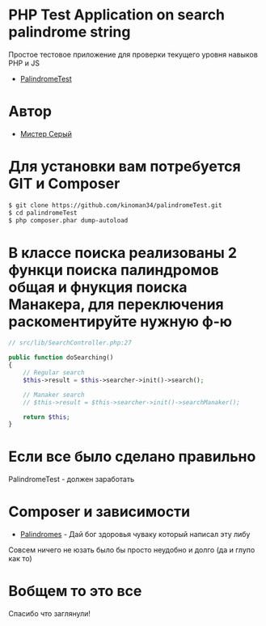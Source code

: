 # PHP Test Application on search palindrome string

Простое тестовое приложение для проверки текущего уровня навыков PHP и JS
- [PalindromeTest](https://github.com/kinoman34/palindromeTest)

# Автор
- [Мистер Серый](https://github.com/kinoman34/)

# Для установки вам потребуется **GIT** и **Сomposer**

```sh
$ git clone https://github.com/kinoman34/palindromeTest.git
$ cd palindromeTest
$ php composer.phar dump-autoload
```
# В классе поиска реализованы 2 функци поиска палиндромов общая и фнукция поиска Манакера, для переключения раскоментируйте нужную ф-ю

```php
// src/lib/SearchController.php:27

public function doSearching()
{
	// Regular search
	$this->result = $this->searcher->init()->search();

	// Manaker search
	// $this->result = $this->searcher->init()->searchManaker();

	return $this;
}

```
# Если все было сделано правильно

PalindromeTest - должен заработать

# Composer и зависимости

- [Palindromes](https://github.com/reflectedMike/palindromes) - Дай бог здоровья чуваку который написал эту либу

Совсем ничего не юзать было бы просто неудобно и долго (да и глупо как то)

# Вобщем то это все

Спасибо что заглянули!